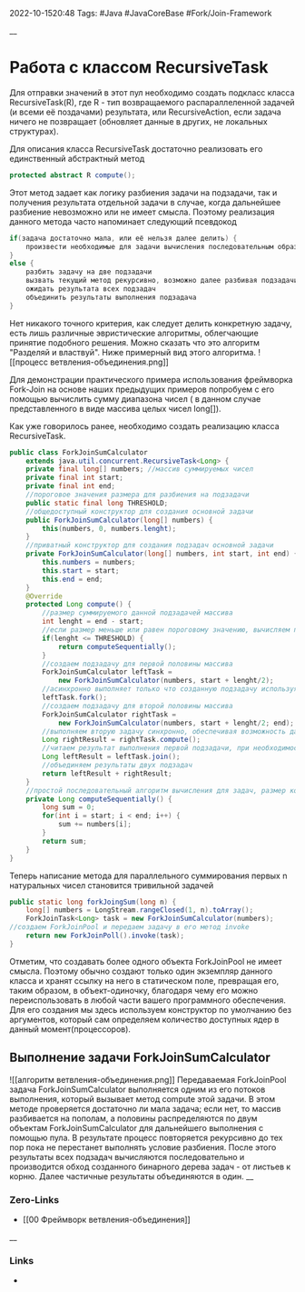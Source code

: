 2022-10-1520:48
Tags: #Java #JavaCoreBase #Fork/Join-Framework 

__
# Работа с классом RecursiveTask

Для отправки значений в этот пул необходимо создать подкласс класса RecursiveTask(R), где R - тип возвращаемого распараллеленной задачей (и всеми её поздачами) результата, или RecursiveAction, если задача ничего не позвращает (обновляет данные в других, не локальных структурах).

Для описания класса RecursiveTask достаточно реализовать его единственный абстрактный метод 
```java
protected abstract R compute();
```
Этот метод задает как логику разбиения задачи на подзадачи, так и получения результата отдельной задачи в случае, когда дальнейшее разбиение невозможно или не имеет смысла. Поэтому реализация данного метода часто напоминает следующий псевдокод
```java
if(задача достаточно мала, или её нельзя далее делить) {
	произвести необходимые для задачи вычисления последовательным образом
}
else {
	разбить задачу на две подзадачи
	вызвать текущий метод рекурсивно, возможно далее разбивая подзадачи
	ожидать результата всех подзадач
	объединить результаты выполнения подзадача
}
```
Нет никакого точного критерия, как следует делить конкретную задачу, есть лишь различные эвристические алгоритмы, облегчающие принятие подобного решения.
Можно сказать что это алгоритм "Разделяй и властвуй". Ниже примерный вид этого алгоритма.
![[процесс ветвления-объединения.png]]

Для демонстрации практического примера использования фреймворка Fork-Join на основе наших предыдущих примеров попробуем с его помощью вычислить сумму диапазона чисел ( в данном случае представленного в виде массива целых чисел long[]).

Как уже говорилось ранее, необходимо создать реализацию класса RecursiveTask.
```java
public class ForkJoinSumCalculator
	extends java.util.concurrent.RecursiveTask<Long> {
	private final long[] numbers; //массив суммируемых чисел
	private final int start;
	private final int end;
	//пороговое значения размера для разбиения на подзадачи
	public static final long THRESHOLD; 
	//общедоступный конструктор для создания основной задачи
	public ForkJoinSumCalculator(long[] numbers) {
		this(numbers, 0, numbers.lenght);
	}
	//приватный конструктор для создания подзадач основной задачи
	private ForkJoinSumCalculator(long[] numbers, int start, int end) {
		this.numbers = numbers;
		this.start = start;
		this.end = end;
	}
	@Override
	protected Long compute() {
		//размер суммируемого данной подзадачей массива
		int lenght = end - start;
		//если размер меньше или равен пороговому значению, вычисляем последовательно результат подзадачи
		if(lenght <= THRESHOLD) {
			return computeSequentially();
		}
		//создаем подзадачу для первой половины массива
		ForkJoinSumCalculator leftTask =
			new ForkJoinSumCalculator(numbers, start + lenght/2);
		//асинхронно выполняет только что созданную подзадачу используя еще один поток выполнения из ForkJoinPool
		leftTask.fork();
		//создаем подзадачу для второй половины массива
		ForkJoinSumCalculator rightTask =
			new ForkJoinSumCalculator(numbers, start + lenght/2; end);
		//выполняем вторую задачу синхронно, обеспечивая возможность дальнейшего рекурсивного разбиения
		Long rightResult = rightTask.compute();
		//читаем результат выполнения первой подзадачи, при необходимости ожидая завершения её работы
		Long leftResult = leftTask.join();
		//объединяем результаты двух подзадач
		return leftResult + rightResult;
	}
	//простой последовательный алгоритм вычисления для задач, размер который меньше порогового значения
	private Long computeSequentially() {
		long sum = 0;
		for(int i = start; i < end; i++) {
			sum += numbers[i];
		}
		return sum;
	}
}
```
Теперь написание метода для параллельного суммирования первых n натуральных чисел становится тривильной задачей
```java
public static long forkJoingSum(long n) {
	long[] numbers = LongStream.rangeClosed(1, n).toArray();
	ForkJoinTask<Long> task = new ForkJoinSumCalculator(numbers);
//создаем ForkJoinPool и передаем задачу в его метод invoke
	return new ForkJoinPoll().invoke(task);
}
```
Отметим, что создавать более одного объекта ForkJoinPool не имеет смысла. Поэтому обычно создают только один экземпляр данного класса и хранят ссылку на него в статическом поле, превращая его, таким образом, в объект-одиночку, благодаря чему его можно переиспользовать в любой части вашего программного обеспечения. Для его создания мы здесь используем конструктор по умолчанию без аргументов, который сам определяем количество доступных ядер в данный момент(процессоров).
## Выполнение задачи ForkJoinSumCalculator
![[алгоритм ветвления-объединения.png]]
Передаваемая ForkJoinPool задача ForkJoinSumCalculator выполняется одним из его потоков выполнения, который вызывает метод compute этой задачи. В этом методе проверяется достаточно ли мала задача; если нет, то массив разбивается на пополам, а половины распределяются по двум объектам ForkJoinSumCalculator для дальнейшего выполнения с помощью пула. В результате процесс повторяется рекурсивно до тех пор пока не перестанет выполнять условие разбиения. После этого результаты всех подзадач вычисляются последовательно и производится обход созданного бинарного дерева задач - от листьев к корню. Далее частичные результаты объединяются в один.
__
### Zero-Links
- [[00 Фреймворк ветвления-объединения]]

__
### Links
- 

